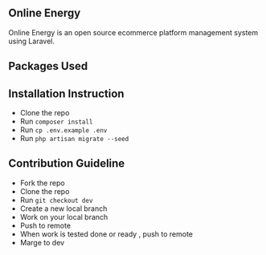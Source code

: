## Online Energy

Online Energy is an open source ecommerce platform management system using Laravel.

## Packages Used

## Installation Instruction

- Clone the repo
- Run `composer install`
- Run `cp .env.example .env`
- Run `php artisan migrate --seed`

## Contribution Guideline

- Fork the repo
- Clone the repo
- Run `git checkout dev`
- Create a new local branch
- Work on your local branch
- Push to remote
- When work is tested done or ready , push to remote
- Marge to dev
